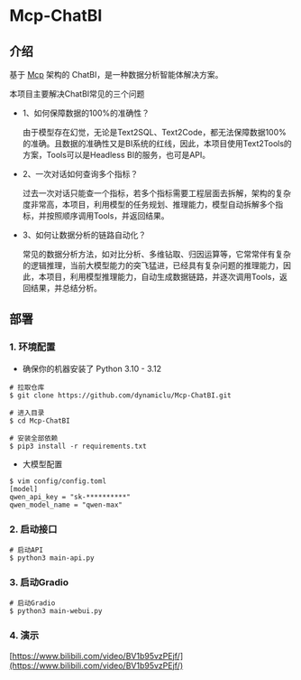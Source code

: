 # Mcp-ChatBI 

## 介绍

 基于 [Mcp](https://mcp-docs.cn/) 架构的 ChatBI，是一种数据分析智能体解决方案。

本项目主要解决ChatBI常见的三个问题
 + 1、如何保障数据的100%的准确性？

    由于模型存在幻觉，无论是Text2SQL、Text2Code，都无法保障数据100%的准确。且数据的准确性又是BI系统的红线，因此，本项目使用Text2Tools的方案，Tools可以是Headless BI的服务，也可是API。

+  2、一次对话如何查询多个指标？

   过去一次对话只能查一个指标，若多个指标需要工程层面去拆解，架构的复杂度非常高，本项目，利用模型的任务规划、推理能力，模型自动拆解多个指标，并按照顺序调用Tools，并返回结果。

+ 3、如何让数据分析的链路自动化？

   常见的数据分析方法，如对比分析、多维钻取、归因运算等，它常常伴有复杂的逻辑推理，当前大模型能力的突飞猛进，已经具有复杂问题的推理能力，因此，本项目，利用模型推理能力，自动生成数据链路，并逐次调用Tools，返回结果，并总结分析。


## 部署

### 1. 环境配置

+ 确保你的机器安装了 Python 3.10 - 3.12
```shell
# 拉取仓库
$ git clone https://github.com/dynamiclu/Mcp-ChatBI.git

# 进入目录
$ cd Mcp-ChatBI

# 安装全部依赖
$ pip3 install -r requirements.txt 
```

+ 大模型配置
```shell
$ vim config/config.toml
[model]
qwen_api_key = "sk-**********"
qwen_model_name = "qwen-max"
```

### 2. 启动接口
```shell
# 启动API
$ python3 main-api.py
```

### 3. 启动Gradio
```shell
# 启动Gradio
$ python3 main-webui.py
```
### 4. 演示
[https://www.bilibili.com/video/BV1b95vzPEjf/](https://www.bilibili.com/video/BV1b95vzPEjf/)